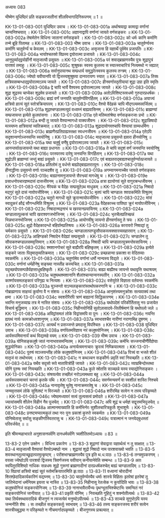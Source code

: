 अध्यायः 083

भीष्मेण युधिष्ठिरं प्रति सङ्करजातीनां शीलविभागादिनिरूपणम् ॥ 1 ॥
	
KK-13-01-083-001	युधिष्ठिर उवाच ।
KK-13-01-083-001a	अर्थाश्रयाद्वा कामाद्वा वर्णानां चाप्यनिश्चयात् ।
KK-13-01-083-001c	अज्ञानाद्वापि वर्णानां जायते वर्णसङ्करः ॥
KK-13-01-083-002a	तेषामेतेन विधिना जातानां वर्णसङ्करे ।
KK-13-01-083-002c	को धर्मः कानि कर्माणि तन्मे ब्रूहि पितामह ॥
KK-13-01-083-003	भीष्म उवाच ।
KK-13-01-083-003a	चातुर्वर्ण्यस्य कर्माणि चातुर्वर्ण्यं च केवलम् ।
KK-13-01-083-003c	असृजत्स हि यज्ञार्थे पूर्वमेव प्रजापतिः ॥
KK-13-01-083-004a	भार्याश्चतस्रो विप्रस्य द्वयोरात्मा प्रजायते ।
KK-13-01-083-004c	आनुपूर्व्याद्द्वयोर्हीनौ मातृजात्यौ प्रसूयतः ॥
KK-13-01-083-005a	परं शवाद्ब्राह्मणस्यैव पुत्रः शूद्रापुत्रं पारशवं तमाहुः ।
KK-13-01-083-005c	शुश्रूषकः स्वस्य कुलस्य स स्यात्स्वचारित्रं नित्यमथो न जह्यात् ॥
KK-13-01-083-006a	सर्वानुपायानथ सम्प्रधार्य समुद्धरेत्स्वस्य कुलस्य तन्त्रम् ।
KK-13-01-083-006c	ज्येष्ठो यवीयानपि यो द्विजस्यशुश्रूषया दानपरायणः स्यात् ॥
KK-13-01-083-007a	तिस्रः क्षत्रियसम्बन्धाद्द्वयोरात्माऽस्य जायते ।
KK-13-01-083-007c	हीनवर्णास्तृतीयायां शूद्रा उग्रा इति स्मृतिः ॥
KK-13-01-083-008a	द्वे चापि भार्ये वैश्यस्य द्वयोरात्माऽस्य जायते ।
KK-13-01-083-008c	शूद्रा शूद्रस्य चाप्येका शूद्रमेव प्रजायते ॥
KK-13-01-083-009a	अतोऽविशिष्टस्त्वधमो गुरुदारप्रधर्षकः ।
KK-13-01-083-009c	ब्राह्यं वर्णं जनयति चातुर्वर्ण्यविगर्हितम् ॥
KK-13-01-083-010a	अयाज्यं क्षत्रियो व्रात्यं सूतं स्तोत्रक्रियापरम् ।
KK-13-01-083-010c	वैश्यो वैदेहकं चापि मौद्गल्यमपवर्जितम् ॥
KK-13-01-083-011a	शूद्रश्चण्डालमत्युग्रं वध्यघ्नं बाह्यवासिनम् ।
KK-13-01-083-011c	ब्राह्मण्यां सम्प्रजायन्त इत्येते कुलपांसनाः ।
KK-13-01-083-011e	एते मतिमतांश्रेष्ठ वर्णसङ्करजाः प्रभो ॥
KK-13-01-083-012a	बन्दी तु जायते वैश्यान्मागधो वाक्यजीवनः ।
KK-13-01-083-012c	शूद्रान्निषादो मत्स्यघ्नः क्षत्रियायां व्यतिक्रमात् ॥
KK-13-01-083-013a	शूद्रादायोगवश्चापि वैश्यायां ग्राम्यधर्मिणः ।
KK-13-01-083-013c	ब्राह्मणैरप्रतिग्राह्यस्तक्षा स्वधनजीवनः ॥
KK-13-01-083-014a	एतेऽपि सदृशान्वर्णाञ्जनयन्ति स्वयोनिषु ।
KK-13-01-083-014c	मातृजात्या प्रसूयन्ते ह्यवरा हीनयोनिषु ॥
KK-13-01-083-015a	यथा चतुर्षु वर्णेषु द्वयोरात्माऽस्य जायते ।
KK-13-01-083-015c	आनन्तर्यात्प्रजायन्ते यथा बाह्या प्रधानतः ॥
KK-13-01-083-016a	ते चापि सदृशं वर्णं जनयन्ति स्वयोनिषु ।
KK-13-01-083-016c	परस्परस्य दारेषु जनयन्ति विगर्हितान् ॥
KK-13-01-083-017a	यथा शूद्रोऽपि ब्राह्मण्यां जन्तुं बाह्यं प्रसूयते ।
KK-13-01-083-017c	एवं बाह्यतराद्बाह्यश्चातुर्वर्ण्यात्प्रजायते ॥
KK-13-01-083-018a	प्रतिलोमं तु वर्धन्ते बाह्योद्बाह्यतरात्पुनः ।
KK-13-01-083-018c	हीनाद्धीनाः प्रसूयन्ते वर्णाः पञ्चदशैव तु ॥
KK-13-01-083-019a	अगम्यागमनाच्चैव जायते वर्णसङ्करः ।
KK-13-01-083-019c	बाह्यानामनुजायन्ते सैरन्ध्र्यां मागधेषु च ।
KK-13-01-083-019e	प्रसाधनोपचारज्ञमदासं दासजीवनम् ॥
KK-13-01-083-020a	क्षत्रा ह्यायोगवं सूते वागुराबन्धजीवनम् ।
KK-13-01-083-020c	मैरेयकं च वैदेहः सम्प्रसूतेऽथ माधुकम् ॥
KK-13-01-083-021a	निषादो मद्गुरं सूते दासं नावोपजीविनम् ।
KK-13-01-083-021c	मृतपं चापि चाण्डालः श्वपाकमिति विश्रुतम्
KK-13-01-083-022a	चतुरो मागधी सूते क्रूरान्मायोपजीविनः ।
KK-13-01-083-022c	मांसं स्वादुकरं क्षौद्रं सौगन्धमिति विश्रुतम् ॥
KK-13-01-083-023a	वैदेहकाच्च पापिष्ठा क्रूरं मायोपजीविनम् ।
KK-13-01-083-023c	निषादान्मद्रनाभं च खरयानप्रयायिनम् ॥
KK-13-01-083-024a	चण्डालात्पुल्कसं चापि खराश्वगजभोजिनम् ।
KK-13-01-083-024c	भृतचैलप्रतिच्छन्नं भिन्नभाजनभोजिनम् ॥
KK-13-01-083-025a	आयोगवीषु जायन्ते हीनवर्णास्तु ते त्रयः ।
KK-13-01-083-025c	क्षुद्रो वैदेहकादन्धो बहिर्ग्रामप्रतिश्रयः ॥
KK-13-01-083-026a	कारावरो निषाद्यां तु चर्मकारः प्रसूयते ।
KK-13-01-083-026c	चाण्डालात्पाण्डुसौपाकस्त्वक्सारव्यवहारवान् ॥
KK-13-01-083-027a	आहिण्डको निषादेन वैदेह्यां सम्प्रसूयते ।
KK-13-01-083-027c	चण्डालेन तु सौपाकश्चण्डालसमवृत्तिमान् ॥
KK-13-01-083-028a	निषादी चापि चण्डालात्पुत्रमन्तेवसायिनम् ।
KK-13-01-083-028c	श्मशानगोचरं सूते बाह्यैरपि बहिष्कृतम् ॥
KK-13-01-083-029a	इत्येते सङ्करे जाताः पितृमातृव्यतिक्रमात् ।
KK-13-01-083-029c	प्रच्छन्नान्वा प्रकाशा वा वेदितव्याः स्वकर्मभिः ॥
KK-13-01-083-030a	चतुर्णामेव वर्णानां धर्मो नान्यस्य विद्यते ।
KK-13-01-083-030c	वर्णानां धर्महीनेषु सङ्ख्या नास्तीह कस्यचित् ॥
KK-13-01-083-031a	यदृच्छयोपसम्पन्नैर्यज्ञसाधुबहिष्कृतैः ।
KK-13-01-083-031c	बाह्या बाह्यैश्च जायन्ते यथावृत्ति यथाश्रयम् ॥
KK-13-01-083-031e	चतुष्पथश्मशानानि शैलांश्चान्यान्वनस्पतीन् ।
KK-13-01-083-032a	कार्ष्णायसमलङ्कारं परिगृह्य च नित्यशः ।
KK-13-01-083-032c	वसेयुरेते विज्ञाता वर्तयन्तः स्वकर्मभिः ॥
KK-13-01-083-033a	युञ्जन्तो वाऽप्यलङ्कारांस्तथोपकरणानि च ।
KK-13-01-083-033c	गोब्राह्मणाय साहय्यं कुर्वाणा वै न संशयः ॥
KK-13-01-083-034a	आनृशंस्यमनुक्रोशः सत्यवाक्यं तथा क्षमा ।
KK-13-01-083-034c	स्वशरीरैरपि त्राणं बाह्यानां सिद्धिकारणम् ।
KK-13-01-083-034e	भवन्ति मनुजव्याघ्र तत्र मे नास्ति संशयः ॥
KK-13-01-083-035a	यथोपदेशं परिकीर्तितासु नरः प्रजायेत विचार्य बुद्धिमान् ।
KK-13-01-083-035c	निहीनयोनिर्हि सुतोऽवसादये-त्तितीर्षमाणं हि यथोपलो जले ॥
KK-13-01-083-036a	अविद्वांसमलं लोके विद्वांसमपि वा पुनः ।
KK-13-01-083-036c	नयन्ति ह्यपथं नार्यः कामक्रोधवशानुगम् ॥
KK-13-01-083-037a	स्वभावश्चैव नारीणां नराणामिह दूषणम् ।
KK-13-01-083-037c	अत्यर्थं न प्रसज्जन्ते प्रमदासु विपश्चितः ॥
KK-13-01-083-038	युधिष्ठिर उवाच ।
KK-13-01-083-038a	वर्णापेतमविज्ञाय नरं कलुषयोनिजम् ।
KK-13-01-083-038c	आर्यरूपमिवानार्यं कथं विद्यामहे वयम् ॥
KK-13-01-083-039	भीष्म उवाच ।
KK-13-01-083-039a	योनिसङ्कलुषे जातं नानाभावसमन्वितम् ।
KK-13-01-083-039c	कर्मभिः सज्जनाचीर्णैर्विज्ञेयाः शुद्धयोनिकाः ॥
KK-13-01-083-040a	अनार्यत्वमनाचारः क्रूरत्वं निष्क्रियात्मता ।
KK-13-01-083-040c	पुरुषं व्यञ्जयन्तीह लोके कलुषयोनिजम् ॥
KK-13-01-083-041a	पित्र्यं वा भजते शीलं मातृजं वा तथोभयम् ।
KK-13-01-083-041c	न कथञ्चन सङ्कीर्णः प्रवृतिं स्वां नियच्छति ॥
KK-13-01-083-042a	यथैव सदृसो रूपे मातावित्रोर्हि जायते ।
KK-13-01-083-042c	व्याघ्रबिन्दोस्तथा योनिं पुरुषः स्वां नियच्छति ॥
KK-13-01-083-043a	कुले स्रोतसि सञ्च्छन्ने यस्य स्याद्योनिसङ्करः ।
KK-13-01-083-043c	संश्रयत्येव तच्छीलं नरोऽल्पमथवा बहु ॥
KK-13-01-083-044a	आर्यरूपसमाचारं चरन्तं कृतके पथि ।
KK-13-01-083-044c	सवर्णमन्यवर्णं वा स्वशीलं शास्ति निश्चये ॥
KK-13-01-083-045a	नानावृत्तेषु भूतेषु नानाक्रमरतेषु च ।
KK-13-01-083-045c	जन्मवृत्तसमं लोके सुश्लिष्टं न विरज्यते ॥
KK-13-01-083-046a	शरीरमिह सत्वेन न तस्य परिकृष्यते ।
KK-13-01-083-046c	ज्येष्ठमध्यावरं सत्वं तुल्यसत्वं प्रमोदते ॥
KK-13-01-083-047a	ज्यायांसमपि शीलेन विहीनं नैव पूजयेत् ।
KK-13-01-083-047c	अपि शूद्रं च धर्मज्ञं सद्वृत्तमभिपूजयेत् ॥
KK-13-01-083-048a	आत्मानमाख्याति हि कर्मभिर्नरः सुशीलचारित्रकुलैः शुभाशुभैः ।
KK-13-01-083-048c	प्रनष्टमप्यात्मकुलं तथा नरः पुनः प्रकाशं कुरुते स्वकर्मतः ॥
KK-13-01-083-049a	योनिष्वेतासु सर्वासु सङ्कीर्णास्वितरासु च ।
KK-13-01-083-049c	यत्रात्मानं न जनयेद्बुधस्तां परिवर्जयेत् ॥ ॥

इति श्रीमन्महाभारते अनुशासनपर्वणि दानधर्मपर्वणि त्र्यशीतितमोऽध्यायः ॥ 83 ॥

13-83-2 एतेन उक्तेन । विधिना प्रकारेण ॥ 13-83-3 शूद्राणां सेवाद्वारा यज्ञार्थत्वं न तु साक्षात् ॥ 13-83-4 मातृजात्यौ वैश्यायां वैश्योऽम्बष्ठो नाम । शूद्रायां शूद्रो निषादो नाम पारशवाख्यो भवति ॥ 13-83-5 शवस्थानतुल्याच्छूद्रात्परमुत्कृष्टम् । परोंशभाग्ब्राह्मणस्यैव पुत्र इति थ.ध.पाठः ॥ 13-83-6 तन्त्रमुपकरणम् । वयसा ज्येष्ठोऽपि पारशवो द्विजस्य त्रिवर्णजस्य यवीयान् कनीयानेवेति सम्बन्धः ॥ 13-83-9 अतः स्वपितुरविशिष्ठो नाधिकः सन्नधमः शूद्रो गुरूणां ब्राह्मणादीनां दारप्रधर्षकश्चेत् बाह्यं चाण्डालादिम् ॥ 13-83-10 विप्रायां क्षत्रियो बाह्यं सूतं स्तोमक्रियापरमिति झ.पाठः ॥ 13-83-11 वध्यानां चोरादीनां शिरश्छेदादिकार्यकारिणं वद्यघ्नम् ॥ 13-83-30 चातुर्वर्ण्यस्यैव धर्माः शास्त्रे विहिताः इतरेषां इतरेषां तु जातिभेदानां धर्मनियम इयत्ता च नास्ति ॥ 13-83-35 निहीनासु रेतःसेक न कुर्यादिति भावः ॥ 13-83-38 कलुषयोनिजं सङ्करयोनिजम् ॥ 13-83-39 नानाभावैरार्येभ्यः पृथग्भूताभिश्चेष्टाभिः समन्वितं नरं सङ्करयोनिजं जानीयात् ॥ 13-83-41 प्रकृतिं योनिम् । नियच्छति गूहितुं न शक्नोतीत्यर्थः ॥ 13-83-42 यथा तिर्यक्स्थावरादिकं बीजगुणं न त्यजत्येवं मनुष्योऽपीत्यर्थः ॥ 13-83-43 सञ्चन्ने सुगुप्तेऽपि यस्य जन्मनीति शेषः । सः तच्छीलं सङ्करकर्तुः स्वभावम् ॥ 13-83-46 तस्य सङ्करजस्य शरीरं सत्वेन शास्त्रीयबुद्ध्या न परिकृष्यते न नीचमार्गादपकृष्यते । बीजगुणस्य प्राबल्यात् ॥
